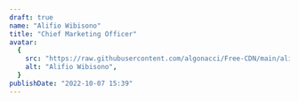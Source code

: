 ```yaml
---
draft: true
name: "Alifio Wibisono"
title: "Chief Marketing Officer"
avatar:
  {
    src: "https://raw.githubusercontent.com/algonacci/Free-CDN/main/alifio.png",
    alt: "Alifio Wibisono",
  }
publishDate: "2022-10-07 15:39"
---
```

